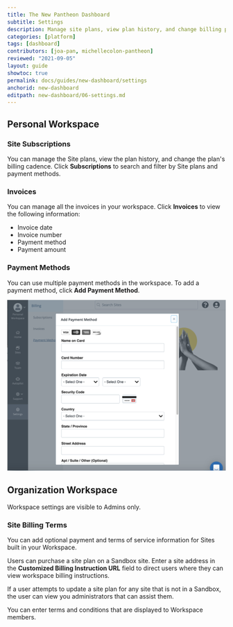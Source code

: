 ```yaml
---
title: The New Pantheon Dashboard
subtitle: Settings
description: Manage site plans, view plan history, and change billing preferences
categories: [platform]
tags: [dashboard]
contributors: [joa-pan, michellecolon-pantheon]
reviewed: "2021-09-05"
layout: guide
showtoc: true
permalink: docs/guides/new-dashboard/settings
anchorid: new-dashboard
editpath: new-dashboard/06-settings.md
---
```


## Personal Workspace

### Site Subscriptions

You can manage the Site plans, view the plan history, and change the plan's billing cadence. Click **Subscriptions** to search and filter by Site plans and payment methods.

### Invoices

You can manage all the invoices in your workspace. Click **Invoices** to view the following information:

* Invoice date
* Invoice number
* Payment method
* Payment amount

### Payment Methods

You can use multiple payment methods in the workspace. To add a payment method, click **Add Payment Method**. 

![A screenshot of the adding card information](../../../images/dashboard/new-dashboard/add-payment.png)


## Organization Workspace
Workspace settings are visible to Admins only.

### Site Billing Terms
You can add optional payment and terms of service information for Sites built in your Workspace.

Users can purchase a site plan on a Sandbox site. Enter a site address in the **Customized Billing Instruction URL** field to direct users where they can view workspace billing instructions.

If a user attempts to update a site plan for any site that is not in a Sandbox, the user can view you administrators that can assist them. 

You can enter terms and conditions that are displayed to Workspace members.

<Partial file="autopilot/autopilot-webhooks.md" />
